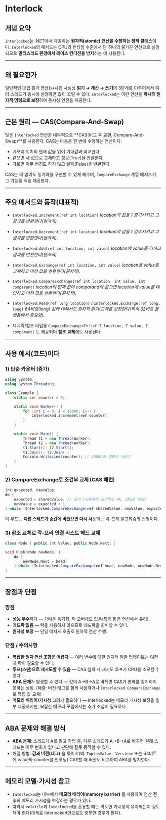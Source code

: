 # Interlock

## 개념 요약

`Interlocked`는 .NET에서 제공하는 **원자적(atomic) 연산을 수행하는 정적 클래스**이다.
`Interlocked`의 메서드는 CPU와 런타임 수준에서 단 하나의 불가분 연산으로 실행되므로 **멀티스레드 환경에서 레이스 컨디션을 방지**하는 데 사용된다.

---

## 왜 필요한가

일반적인 대입·증가 연산(`x++`)은 사실상 **읽기 → 계산 → 쓰기**의 3단계로 이루어져서 여러 스레드가 동시에 실행하면 값이 꼬일 수 있다.
`Interlocked`는 이런 연산을 **하나의 원자적 명령으로 보장**하여 동시성 안전을 제공한다.

---

## 근본 원리 — CAS(Compare-And-Swap)

많은 `Interlocked` 연산은 내부적으로 **CAS(비교 후 교환, Compare-And-Swap)**를 사용한다.
CAS는 다음을 한 번에 수행하는 연산이다:

* 메모리 위치의 현재 값을 읽어 기대값과 비교한다.
* 같으면 새 값으로 교체하고 성공(True)을 반환한다.
* 다르면 아무 변경도 하지 않고 실패(False)을 반환한다.

CAS는 락 없이도 동기화를 구현할 수 있게 해주며, `CompareExchange` 계열 메서드가 그 기능을 직접 제공한다.

---

## 주요 메서드와 동작(대표적)

* `Interlocked.Increment(ref int location)`
  *location의 값을 1 증가시키고 그 결과를 반환한다(원자적).*

* `Interlocked.Decrement(ref int location)`
  *location의 값을 1 감소시키고 그 결과를 반환한다(원자적).*

* `Interlocked.Add(ref int location, int value)`
  *location에 value를 더하고 결과를 반환한다(원자적).*

* `Interlocked.Exchange(ref int location, int value)`
  *location을 value로 교체하고 이전 값을 반환한다(원자적).*

* `Interlocked.CompareExchange(ref int location, int value, int comparand)`
  *location의 현재 값이 comparand와 같으면 location에 value를 대입하고 이전 값을 반환한다(원자적).*

* `Interlocked.Read(ref long location)` / `Interlocked.Exchange(ref long, long)`
  *64비트(long) 값에 대해서도 원자적 읽기/교체를 보장한다(특히 32비트 플랫폼에서 중요함).*

* 제네릭/참조 타입용 `CompareExchange<T>(ref T location, T value, T comparand)` 도 제공되어 **참조 교체**에도 사용된다.

---

## 사용 예시(코드)이다

### 1) 단순 카운터 (증가)

```csharp
using System;
using System.Threading;

class Example {
    static int counter = 0;

    static void Worker() {
        for (int i = 0; i < 10000; i++) {
            Interlocked.Increment(ref counter);
        }
    }

    static void Main() {
        Thread t1 = new Thread(Worker);
        Thread t2 = new Thread(Worker);
        t1.Start(); t2.Start();
        t1.Join(); t2.Join();
        Console.WriteLine(counter); // 20000이 정확히 나온다
    }
}
```

### 2) CompareExchange로 조건부 교체 (CAS 패턴)

```csharp
int expected, newValue;
do {
    expected = sharedValue; // 읽기 (비원자적 읽기라도 OK, CAS로 보완)
    newValue = expected + 1;
} while (Interlocked.CompareExchange(ref sharedValue, newValue, expected) != expected);
```

이 루프는 **다른 스레드가 중간에 바꿨으면 다시 시도**하는 락-프리 알고리즘의 전형이다.

### 3) 참조 교체로 락-프리 연결 리스트 헤드 교체

```csharp
class Node { public int Value; public Node Next; }

void Push(Node newNode) {
    do {
        newNode.Next = head;
    } while (Interlocked.CompareExchange(ref head, newNode, newNode.Next) != newNode.Next);
}
```

---

## 장점과 단점

### 장점

* **성능 우수**하다 — 가벼운 동기화, 락 오버헤드 없음(특히 짧은 연산에서 유리).
* **데드락 없음** — 락을 사용하지 않으므로 데드락을 회피할 수 있다.
* **원자성 보장** — 단일 메서드 호출로 원자적 연산 수행.

### 단점 / 주의사항

* **복잡한 원자 연산 조합은 어렵다** — 여러 변수에 대한 원자적 일괄 업데이트는 여전히 락이 필요할 수 있다.
* **루프(스핀)으로 재시도할 수 있음** — CAS 실패 시 재시도 루프가 CPU를 소모할 수 있다.
* **ABA 문제**가 발생할 수 있다 — 값이 A→B→A로 바뀌면 CAS가 변화를 감지하지 못하는 상황. (해결: 버전 태그를 함께 사용하거나 `Interlocked.CompareExchange`로 복합 값 교체)
* **메모리 배리어/가시성** 고려가 필요하다 — Interlocked는 메모리 가시성 보장을 일부 제공하지만, 복잡한 메모리 모델에서는 추가 조심이 필요하다.

---

## ABA 문제와 해결 방식

* **ABA 문제**: 스레드가 A를 읽고 작업 중, 다른 스레드가 A→B→A로 바꾸면 원래 스레드는 아무 변화가 없다고 판단해 잘못 동작할 수 있다.
* 해결 방법: **값과 버전(태그)** 을 묶어서(예: `Tuple<Value, Version>` 또는 64비트에 value와 counter를 인코딩) CAS할 때 버전도 비교하여 ABA를 방지한다.

---

## 메모리 모델·가시성 참고

* `Interlocked`는 내부에서 **메모리 배리어(memory barrier)** 를 사용하여 연산 전후의 메모리 가시성을 보장하는 경우가 있다.
* 따라서 `volatile`과 `Interlocked`를 혼용할 때는 의도한 가시성이 유지되는지 검토해야 한다(대체로 Interlocked만으로도 충분한 경우가 많다).